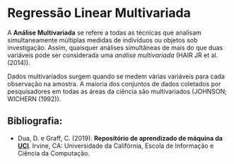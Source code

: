 # Regressão Linear Multivariada

A **Análise Multivariada** se refere a todas as técnicas que analisam simultaneamente múltiplas medidas de indivíduos ou objetos sob investigação. Assim, quaisquer análises simultâneas de mais do que duas variáveis pode ser considerada uma *análise multivariada* (HAIR JR et al. (2014)).

Dados multivariados surgem quando se medem várias variáveis para cada observação na amostra. A maioria dos conjuntos de dados coletados por pesquisadores em todas as áreas da ciência são multivariados (JOHNSON; WICHERN (1992)).

## Bibliografia:
- Dua, D. e Graff, C. (2019). **Repositório de aprendizado de máquina da [UCI](http://archive.ics.uci.edu/ml)**. Irvine, CA: Universidade da Califórnia, Escola de Informação e Ciência da Computação.
